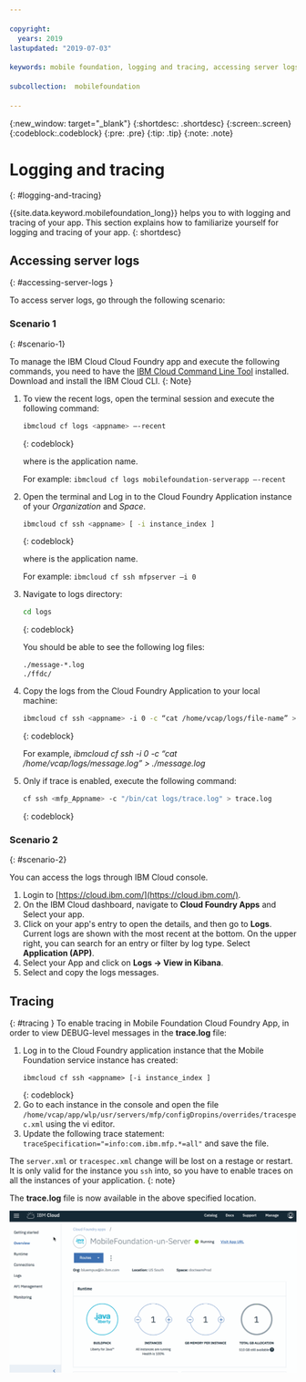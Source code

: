 ```yaml
---

copyright:
  years: 2019
lastupdated: "2019-07-03"

keywords: mobile foundation, logging and tracing, accessing server logs, logging, tracing

subcollection:  mobilefoundation

---
```


{:new_window: target="_blank"}
{:shortdesc: .shortdesc}
{:screen:.screen}
{:codeblock:.codeblock}
{:pre: .pre}
{:tip: .tip}
{:note: .note}

# Logging and tracing
{: #logging-and-tracing}

{{site.data.keyword.mobilefoundation_long}} helps you to with logging and tracing of your app. This section explains how to familiarize yourself for logging and tracing of your app. 
{: shortdesc}

## Accessing server logs
{: #accessing-server-logs }

To access server logs, go through the following scenario:

### Scenario 1
{: #scenario-1}

To manage the IBM Cloud Cloud Foundry app and execute the following commands, you need to have the [IBM Cloud Command Line Tool](https://github.com/cloudfoundry/cli/releases) installed. Download and install the IBM Cloud CLI.
{: Note}

1. To view the recent logs, open the terminal session and execute the following command:
    ```bash
    ibmcloud cf logs <appname> –-recent
    ```
    {: codeblock}
    
    where *<appname>* is the application name.

    For example: `ibmcloud cf logs mobilefoundation-serverapp –-recent`

2. Open the terminal and Log in to the Cloud Foundry Application instance of your *Organization* and *Space*.
    ```bash
    ibmcloud cf ssh <appname> [ -i instance_index ]
    ```
    {: codeblock}

    where *<appname>* is the application name.

    For example: `ibmcloud cf ssh mfpserver –i 0`
    
3. Navigate to logs directory:
    ```bash
    cd logs
    ```
    {: codeblock}
 
    You should be able to see the following log files:
    ``` 
    ./message-*.log
    ./ffdc/
    ```

4. Copy the logs from the Cloud Foundry Application to your local machine:
    ```bash
    ibmcloud cf ssh <appname> -i 0 -c “cat /home/vcap/logs/file-name” > ./file-name
    ```
    {: codeblock}

    For example, *ibmcloud cf ssh <appname> -i 0 -c “cat /home/vcap/logs/message.log” > ./message.log*

5. Only if trace is enabled, execute the following command:
    ```bash
    cf ssh <mfp_Appname> -c "/bin/cat logs/trace.log" > trace.log
    ```
    {: codeblock}

### Scenario 2
{: #scenario-2}

You can access the logs through IBM Cloud console. 

1. Login to [https://cloud.ibm.com/](https://cloud.ibm.com/).
2. On the IBM Cloud dashboard, navigate to **Cloud Foundry Apps** and Select your app.
3. Click on your app's entry to open the details, and then go to **Logs**. Current logs are shown with the most recent at the bottom. On the upper right, you can search for an entry or filter by log type. Select **Application (APP)**.
4. Select your App and click on **Logs → View in Kibana**.
5. Select and copy the logs messages.


## Tracing
{: #tracing }
To enable tracing in Mobile Foundation Cloud Foundry App, in order to view DEBUG-level messages in the **trace.log** file:

1. Log in to the Cloud Foundry application instance that the Mobile Foundation service instance has created:
    ```
    ibmcloud cf ssh <appname> [-i instance_index ]
    ```
    {: codeblock}
2. Go to each instance in the console and open the file `/home/vcap/app/wlp/usr/servers/mfp/configDropins/overrides/tracespec.xml` using the vi editor.
3. Update the following trace statement: `traceSpecification="=info:com.ibm.mfp.*=all"` and save the file.

The `server.xml` or `tracespec.xml` change will be lost on a restage or restart. It is only valid for the instance you `ssh` into, so you have to enable traces on all the instances of your application.
{: note}

The **trace.log** file is now available in the above specified location.

<img class="gifplayer" alt="Server logs for the {{site.data.keyword.mobilefoundation_short}} service" src="images/mf-trace-setting.png"/>

